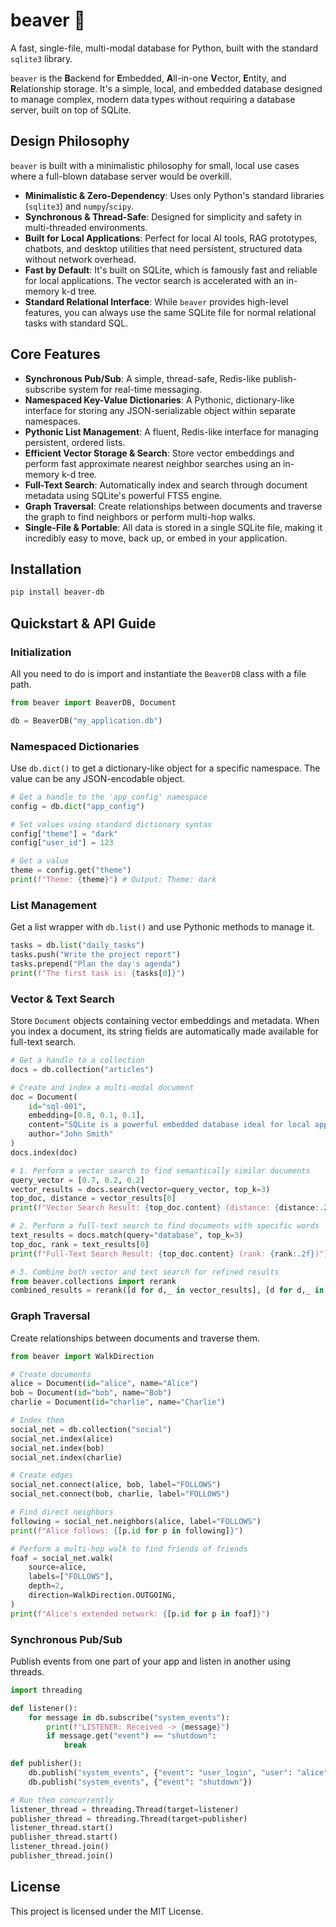 # beaver 🦫

A fast, single-file, multi-modal database for Python, built with the standard `sqlite3` library.

`beaver` is the **B**ackend for **E**mbedded, **A**ll-in-one **V**ector, **E**ntity, and **R**elationship storage. It's a simple, local, and embedded database designed to manage complex, modern data types without requiring a database server, built on top of SQLite.

## Design Philosophy

`beaver` is built with a minimalistic philosophy for small, local use cases where a full-blown database server would be overkill.

  - **Minimalistic & Zero-Dependency**: Uses only Python's standard libraries (`sqlite3`) and `numpy`/`scipy`.
  - **Synchronous & Thread-Safe**: Designed for simplicity and safety in multi-threaded environments.
  - **Built for Local Applications**: Perfect for local AI tools, RAG prototypes, chatbots, and desktop utilities that need persistent, structured data without network overhead.
  - **Fast by Default**: It's built on SQLite, which is famously fast and reliable for local applications. The vector search is accelerated with an in-memory k-d tree.
  - **Standard Relational Interface**: While `beaver` provides high-level features, you can always use the same SQLite file for normal relational tasks with standard SQL.

## Core Features

  - **Synchronous Pub/Sub**: A simple, thread-safe, Redis-like publish-subscribe system for real-time messaging.
  - **Namespaced Key-Value Dictionaries**: A Pythonic, dictionary-like interface for storing any JSON-serializable object within separate namespaces.
  - **Pythonic List Management**: A fluent, Redis-like interface for managing persistent, ordered lists.
  - **Efficient Vector Storage & Search**: Store vector embeddings and perform fast approximate nearest neighbor searches using an in-memory k-d tree.
  - **Full-Text Search**: Automatically index and search through document metadata using SQLite's powerful FTS5 engine.
  - **Graph Traversal**: Create relationships between documents and traverse the graph to find neighbors or perform multi-hop walks.
  - **Single-File & Portable**: All data is stored in a single SQLite file, making it incredibly easy to move, back up, or embed in your application.

## Installation

```bash
pip install beaver-db
```

## Quickstart & API Guide

### Initialization

All you need to do is import and instantiate the `BeaverDB` class with a file path.

```python
from beaver import BeaverDB, Document

db = BeaverDB("my_application.db")
```

### Namespaced Dictionaries

Use `db.dict()` to get a dictionary-like object for a specific namespace. The value can be any JSON-encodable object.

```python
# Get a handle to the 'app_config' namespace
config = db.dict("app_config")

# Set values using standard dictionary syntax
config["theme"] = "dark"
config["user_id"] = 123

# Get a value
theme = config.get("theme")
print(f"Theme: {theme}") # Output: Theme: dark
```

### List Management

Get a list wrapper with `db.list()` and use Pythonic methods to manage it.

```python
tasks = db.list("daily_tasks")
tasks.push("Write the project report")
tasks.prepend("Plan the day's agenda")
print(f"The first task is: {tasks[0]}")
```

### Vector & Text Search

Store `Document` objects containing vector embeddings and metadata. When you index a document, its string fields are automatically made available for full-text search.

```python
# Get a handle to a collection
docs = db.collection("articles")

# Create and index a multi-modal document
doc = Document(
    id="sql-001",
    embedding=[0.8, 0.1, 0.1],
    content="SQLite is a powerful embedded database ideal for local apps.",
    author="John Smith"
)
docs.index(doc)

# 1. Perform a vector search to find semantically similar documents
query_vector = [0.7, 0.2, 0.2]
vector_results = docs.search(vector=query_vector, top_k=3)
top_doc, distance = vector_results[0]
print(f"Vector Search Result: {top_doc.content} (distance: {distance:.2f})")

# 2. Perform a full-text search to find documents with specific words
text_results = docs.match(query="database", top_k=3)
top_doc, rank = text_results[0]
print(f"Full-Text Search Result: {top_doc.content} (rank: {rank:.2f})")

# 3. Combine both vector and text search for refined results
from beaver.collections import rerank
combined_results = rerank([d for d,_ in vector_results], [d for d,_ in text_results], weights=[2,1])
```

### Graph Traversal

Create relationships between documents and traverse them.

```python
from beaver import WalkDirection

# Create documents
alice = Document(id="alice", name="Alice")
bob = Document(id="bob", name="Bob")
charlie = Document(id="charlie", name="Charlie")

# Index them
social_net = db.collection("social")
social_net.index(alice)
social_net.index(bob)
social_net.index(charlie)

# Create edges
social_net.connect(alice, bob, label="FOLLOWS")
social_net.connect(bob, charlie, label="FOLLOWS")

# Find direct neighbors
following = social_net.neighbors(alice, label="FOLLOWS")
print(f"Alice follows: {[p.id for p in following]}")

# Perform a multi-hop walk to find friends of friends
foaf = social_net.walk(
    source=alice,
    labels=["FOLLOWS"],
    depth=2,
    direction=WalkDirection.OUTGOING,
)
print(f"Alice's extended network: {[p.id for p in foaf]}")
```

### Synchronous Pub/Sub

Publish events from one part of your app and listen in another using threads.

```python
import threading

def listener():
    for message in db.subscribe("system_events"):
        print(f"LISTENER: Received -> {message}")
        if message.get("event") == "shutdown":
            break

def publisher():
    db.publish("system_events", {"event": "user_login", "user": "alice"})
    db.publish("system_events", {"event": "shutdown"})

# Run them concurrently
listener_thread = threading.Thread(target=listener)
publisher_thread = threading.Thread(target=publisher)
listener_thread.start()
publisher_thread.start()
listener_thread.join()
publisher_thread.join()
```

## License

This project is licensed under the MIT License.